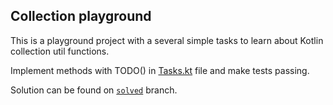 ## Collection playground

This is a playground project with a several simple tasks 
to learn about Kotlin collection util functions.

Implement methods with TODO() in [Tasks.kt](https://github.com/nebojsavuksic-tomtom/KotlinCollectionPlayground/blob/master/src/main/kotlin/tasks/Tasks.kt) file and make tests passing.

Solution can be found on [`solved`](https://github.com/nebojsavuksic-tomtom/KotlinCollectionPlayground/tree/solved/src/main/kotlin/tasks/Tasks.kt) branch.